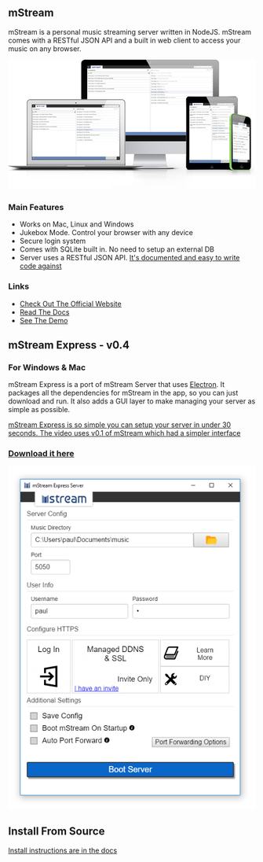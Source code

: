 ## mStream

mStream is a personal music streaming server written in NodeJS.  mStream comes with a RESTful JSON API and a built in web client to access your music on any browser.

![Devices](public/img/devices.png)

### Main Features

* Works on Mac, Linux and Windows
* Jukebox Mode.  Control your browser with any device
* Secure login system
* Comes with SQLite built in.  No need to setup an external DB
* Server uses a RESTful JSON API.  [It's documented and easy to write code against](docs/API.md)

### Links

* [Check Out The Official Website](http://mstream.io/)
* [Read The Docs](docs/)
* [See The Demo](http://darncoyotes.mstream.io/)


## mStream Express - v0.4

### For Windows & Mac

mStream Express is a port of mStream Server that uses [Electron](https://electron.atom.io/).  It packages all the dependencies for mStream in the app, so you can just download and run.  It also adds a GUI layer to make managing your server as simple as possible.  

[mStream Express is so simple you can setup your server in under 30 seconds.  The video uses v0.1 of mStream which had a simpler interface](https://www.youtube.com/watch?v=IzuxYTaixpU)

### [Download it here](http://www.mstream.io/mstream-express)

[![mStream Express UI](public/img/mstream-express.png)](http://www.mstream.io/mstream-express)


## Install From Source

[Install instructions are in the docs](docs/cli_arguments.md)
